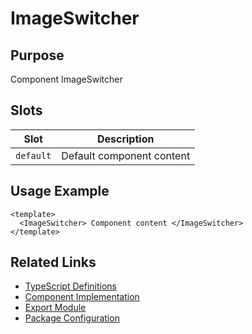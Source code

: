 # ImageSwitcher

## Purpose

Component ImageSwitcher

## Slots

| Slot      | Description               |
| --------- | ------------------------- |
| `default` | Default component content |

## Usage Example

```vue
<template>
  <ImageSwitcher> Component content </ImageSwitcher>
</template>
```

## Related Links

- [TypeScript Definitions](./ImageSwitcher.d.ts)
- [Component Implementation](./ImageSwitcher.vue)
- [Export Module](./themeawareimageswitcher.js)
- [Package Configuration](./package.json)

